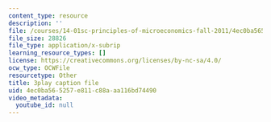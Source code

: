 ```yaml
---
content_type: resource
description: ''
file: /courses/14-01sc-principles-of-microeconomics-fall-2011/4ec0ba565257e811c88aaa116bd74490_1dL8mTyyjRM.srt
file_size: 28826
file_type: application/x-subrip
learning_resource_types: []
license: https://creativecommons.org/licenses/by-nc-sa/4.0/
ocw_type: OCWFile
resourcetype: Other
title: 3play caption file
uid: 4ec0ba56-5257-e811-c88a-aa116bd74490
video_metadata:
  youtube_id: null
---
```

